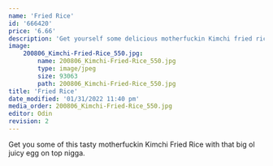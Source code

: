 ```yaml
---
name: 'Fried Rice'
id: '666420'
price: '6.66'
description: 'Get yourself some delicious motherfuckin Kimchi fried rice with a big yolky fried motherfuckin egg, motherfucker'
image:
    200806_Kimchi-Fried-Rice_550.jpg:
        name: 200806_Kimchi-Fried-Rice_550.jpg
        type: image/jpeg
        size: 93063
        path: 200806_Kimchi-Fried-Rice_550.jpg
title: 'Fried Rice'
date_modified: '01/31/2022 11:40 pm'
media_order: 200806_Kimchi-Fried-Rice_550.jpg
editor: Odin
revision: 2
---
```


Get you some of this tasty motherfuckin Kimchi Fried Rice with that big ol juicy egg on top nigga.